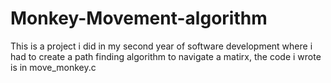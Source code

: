 # Monkey-Movement-algorithm
This is a project i did in my second year of software development where i had to create a path finding algorithm to navigate a matirx, the code i wrote is in move_monkey.c
